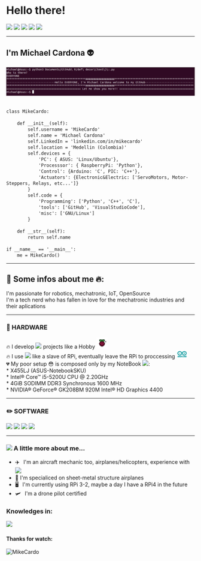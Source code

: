 # Hello there!
[![](https://img.shields.io/badge/LinkedIn-MikeCardo-blue)](https://www.linkedin.com/in/mikecardo)
[![](https://img.shields.io/badge/Gmail-santicardonac%40gmail.com-red)](mailto:santicardonac@gmail.com)
[![](https://img.shields.io/badge/Telegram-%40MikeCardo-blue)](https://t.me/MikeCardo)
[![](https://img.shields.io/badge/Hotmail-michaelcardonac%40hotmail.com-blue)](mailto:michaelcardonac@hotmail.com)
[![](https://img.shields.io/badge/-GitHub-black?style=flat&logo=GitHub&-MikeCardo-black)](https://github.com/MikeCardo/)

---

## I'm Michael Cardona 👽
![header](img/Header.png)

```python3

class MikeCardo:

    def __init__(self):
        self.username = 'MikeCardo'
        self.name = 'Michael Cardona'
        self.LinkedIn = 'linkedin.com/in/mikecardo'
        self.location = 'Medellin (Colombia)'
        self.devices = {
            'PC': { ASUS: 'Linux/Ubuntu'},
            'Processsor': { RaspberryPi: 'Python'},
            'Control': {Arduino: 'C', PIC: 'C++'},
            'Actuators': {Electronic&Electric: ['ServoMotors, Motor-Steppers, Relays, etc...']}
        }
        self.code = {
            'Programming': ['Python', 'C++', 'C'],
            'tools': ['GitHub', 'VisualStudioCode'],
            'misc': ['GNU/Linux']
        }

    def __str__(self):
        return self.name

if __name__ == '__main__':
    me = MikeCardo()
```
---

## 📖 Some infos about me 🔥:

<p> I'm passionate for robotics, mechatronic, IoT, OpenSource <br>
I'm a tech nerd who has fallen in love for the mechatronic industries and their aplications</p>

--- 

### 🧰 HARDWARE 
<p align="left">
🔥 I develop <img src = "https://img.shields.io/badge/-Raspberry Pi-E30B5D?style=flat&logo=Raspberry Pi&logoColor=white"> projects like a Hobby <img src="img/RPi_Logo.png" width="30"><br>
🔥 I use <img src = "https://img.shields.io/badge/-Arduino-3186a0?style=flat&logo=Arduino&logoColor=white"> like a slave of RPi, eventually leave the RPi to proccessing <img src="img/Arduino_Logo.png" width="30"><br>
💔 My poor setup 😳 is composed only by my NoteBook <img src = "https://img.shields.io/badge/-ASUS-E34F26?style=flat&logo=ASUS&logoColor=white">:<br>
    * X455LJ (ASUS-NotebookSKU)<br>
    * Intel® Core™ i5-5200U CPU @ 2.20GHz <br>
    * 4GiB SODIMM DDR3 Synchronous 1600 MHz <br>
    * NVIDIA® GeForce® GK208BM 920M Intel® HD Graphics 4400
</p>
        
--- 
        
### ✏️ SOFTWARE
<p align="left">
<img src="http://img.shields.io/badge/-Github-000000?style=flat&logo=github&logoColor=FFFFFF">
<img src="http://img.shields.io/badge/-VS%20Code-007ACC?style=flat&logo=visual%20studio%20code&logoColor=white">
<img src="https://img.shields.io/badge/-C%20&%20C++-659ad2?style=flat&logo=c%2B%2B&logoColor=ffffff"> 
<img src="https://img.shields.io/badge/-Python-black?style=flat&logo=python&logoColor=white"> </p>

---

### <img src="https://media.giphy.com/media/VgCDAzcKvsR6OM0uWg/giphy.gif" width="50"> A little more about me... 

* ✈️⠀I'm an aircraft mechanic too, airplanes/helicopters, experience with <img src = "https://img.shields.io/badge/-Airbus A320-blue?&style=plastic&logo=Airbus&logoColor=white"> 
* 🧰  I'm specialiced on sheet-metal structure airplanes
* 🖥⠀I'm currently using RPi 3-2, maybe a day I have a RPi4 in the future
* 🛩️⠀I'm a drone pilot certified

### Knowledges in:
<p align="left">
<img src = "https://img.shields.io/badge/-CAD Autodesk Inventor-black?style=flat&logo=Autodesk&logoColor=white">

#### Thanks for watch:
<img src="https://komarev.com/ghpvc/?username=MikeCardo" alt="MikeCardo" />

